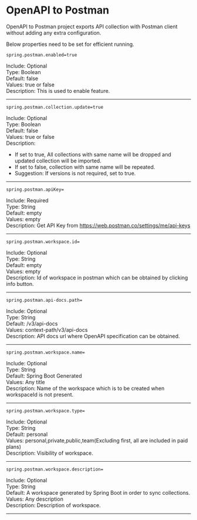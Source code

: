 # OpenAPI to Postman
OpenAPI to Postman project exports API collection with Postman client without adding any extra configuration.

Below properties need to be set for efficient running.
```
spring.postman.enabled=true
```
Include: Optional<br>
Type: Boolean<br>
Default: false<br>
Values: true or false<br>
Description: This is used to enable feature.
___
```
spring.postman.collection.update=true
```
Include: Optional<br>
Type: Boolean<br>
Default: false<br>
Values: true or false<br>
Description: 
* If set to true, All collections with same name will be dropped and updated collection will be imported.<br>
* If set to false, collection with same name will be repeated.<br>
* Suggestion: If versions is not required, set to true.
___
```
spring.postman.apiKey=
```
Include: Required<br>
Type: String<br>
Default: empty<br>
Values: empty<br>
Description: Get API Key from https://web.postman.co/settings/me/api-keys
___
```
spring.postman.workspace.id=
```
Include: Optional<br>
Type: String<br>
Default: empty<br>
Values: empty<br>
Description: Id of workspace in postman which can be obtained by clicking info button.
___
```
spring.postman.api-docs.path=
```
Include: Optional<br>
Type: String<br>
Default: /v3/api-docs<br>
Values: context-path/v3/api-docs<br>
Description: API docs url where OpenAPI specification can be obtained.
___
```
spring.postman.workspace.name=
```
Include: Optional<br>
Type: String<br>
Default: Spring Boot Generated<br>
Values: Any title<br>
Description: Name of the workspace which is to be created when workspaceId is not present.
___
```
spring.postman.workspace.type=
```
Include: Optional<br>
Type: String<br>
Default: personal<br>
Values: personal,private,public,team(Excluding first, all are included in paid plans)<br>
Description: Visibility of workspace.
___
```
spring.postman.workspace.description=
```
Include: Optional<br>
Type: String<br>
Default: A workspace generated by Spring Boot in order to sync collections.<br>
Values: Any description<br>
Description: Description of workspace.
___
